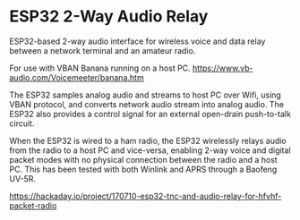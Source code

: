 # ESP32 2-Way Audio Relay
 ESP32-based 2-way audio interface for wireless voice and data relay between a network terminal and an amateur radio.
 
 For use with VBAN Banana running on a host PC.
 https://www.vb-audio.com/Voicemeeter/banana.htm
 
 The ESP32 samples analog audio and streams to host PC over Wifi, using VBAN protocol, and converts network audio stream into analog audio.  The ESP32 also provides a control signal for an external open-drain push-to-talk circuit.
 
 When the ESP32 is wired to a ham radio, the ESP32 wirelessly relays audio from the radio to a host PC and vice-versa, enabling 2-way voice and digital packet modes with no physical connection between the radio and a host PC.  This has been tested with both Winlink and APRS through a Baofeng UV-5R.

 https://hackaday.io/project/170710-esp32-tnc-and-audio-relay-for-hfvhf-packet-radio
